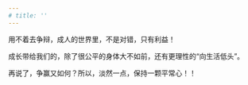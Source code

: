 ```yaml
---
# title: ''
---
```

用不着去争辩，成人的世界里，不是对错，只有利益！

成长带给我们的，除了很公平的身体大不如前，还有更理性的“向生活低头”。

再说了，争赢又如何？所以，淡然一点，保持一颗平常心！！
